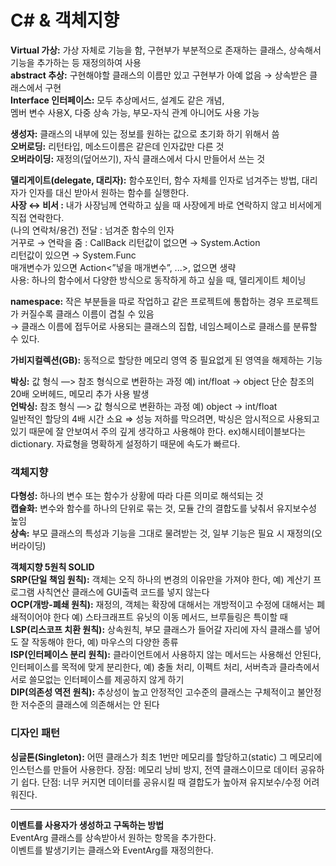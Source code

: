 # C# & 객체지향

**Virtual 가상:**  가상 자체로 기능을 함, 구현부가 부분적으로 존재하는 클래스, 상속해서 기능을 추가하는 등 재정의하여 사용  
**abstract 추상:** 구현해야할 클래스의 이름만 있고 구현부가 아예 없음 → 상속받은 클래스에서 구현  
**Interface 인터페이스:** 모두 추상메서드, 설계도 같은 개념,   
멤버 변수 사용X, 다중 상속 가능, 부모-자식 관계 아니어도 사용 가능  

**생성자:** 클래스의 내부에 있는 정보를 원하는 값으로 초기화 하기 위해서 씀  
**오버로딩:** 리턴타입, 메소드이름은 같은데 인자값만 다른 것  
**오버라이딩:** 재정의(덮어쓰기), 자식 클래스에서 다시 만들어서 쓰는 것  

**델리게이트(delegate, 대리자):**  함수포인터, 함수 자체를 인자로 넘겨주는 방법, 대리자가 인자를 대신 받아서 원하는 함수를 실행한다.   
**사장 ↔ 비서 :**
내가 사장님께 연락하고 싶을 때 사장에게 바로 연락하지 않고 비서에게 직접 연락한다.  
(나의 연락처/용건) 전달 : 넘겨준 함수의 인자  
거꾸로 → 연락을 줌 : CallBack
리턴값이 없으면 → System.Action   
리턴값이 있으면 → System.Func   
매개변수가 있으면 Action<”넣을 매개변수”, ...>, 없으면 생략  
사용: 하나의 함수에서 다양한 방식으로 동작하게 하고 싶을 때, 델리게이트 체이닝  

**namespace:** 작은 부분들을 따로 작업하고 같은 프로젝트에 통합하는 경우 프로젝트가 커질수록 클래스 이름이 겹칠 수 있음   
→ 클래스 이름에 접두어로 사용되는 클래스의 집합, 네임스페이스로 클래스를 분류할 수 있다.

**가비지컬렉션(GB):** 동적으로 할당한 메모리 영역 중 필요없게 된 영역을 해제하는 기능  

**박싱:** 값 형식 —> 참조 형식으로 변환하는 과정 예) int/float → object
단순 참조의 20배 오버헤드, 메모리 추가 사용 발생  
**언박싱:** 참조 형식 —> 값 형식으로 변환하는 과정 예) object → int/float  
일반적인 할당의 4배 시간 소요
⇒ 성능 저하를 막으려면, 박싱은 암시적으로 사용되고 있기 때문에 잘 안보여서 주의 깊게 생각하고 사용해야 한다. ex)해시테이블보다는 dictionary. 자료형을 명확하게 설정하기 때문에 속도가 빠르다.

### 객체지향

**다형성:** 하나의 변수 또는 함수가 상황에 따라 다른 의미로 해석되는 것  
**캡슐화:** 변수와 함수를 하나의 단위로 묶는 것, 모듈 간의 결합도를 낮춰서 유지보수성 높임  
**상속:** 부모 클래스의 특성과 기능을 그대로 물려받는 것, 일부 기능은 필요 시 재정의(오버라이딩)  

**객체지향 5원칙 SOLID  
SRP(단일 책임 원칙):** 객체는 오직 하나의 변경의 이유만을 가져야 한다, 예) 계산기 프로그램 사칙연산 클래스에 GUI출력 코드를 넣지 않는다  
**OCP(개방-폐쇄 원칙):** 재정의, 객체는 확장에 대해서는 개방적이고 수정에 대해서는 폐쇄적이어야 한다 예) 스타크래프트 유닛의 이동 메서드, 브루들링은 특이할 때  
**LSP(리스코프 치환 원칙):** 상속원칙, 부모 클래스가 들어갈 자리에 자식 클래스를 넣어도 잘 작동해야 한다, 예) 마우스의 다양한 종류  
**ISP(인터페이스 분리 원칙):** 클라이언트에서 사용하지 않는 메서드는 사용해선 안된다, 인터페이스를 목적에 맞게 분리한다, 예) 충돌 처리, 이펙트 처리, 서버측과 클라측에서 서로 쓸모없는 인터페이스를 제공하지 않게 하기  
**DIP(의존성 역전 원칙):** 추상성이 높고 안정적인 고수준의 클래스는 구체적이고 불안정한 저수준의 클래스에 의존해서는 안 된다  


### 디자인 패턴
**싱글톤(Singleton):** 어떤 클래스가 최초 1번만 메모리를 할당하고(static) 그 메모리에 인스턴스를 만들어 사용한다.
장점: 메모리 낭비 방지, 전역 클래스이므로 데이터 공유하기 쉽다.
단점: 너무 커지면 데이터를 공유시킬 때 결합도가 높아져 유지보수/수정 어려워진다.

---

**이벤트를 사용자가 생성하고 구독하는 방법**  
EventArg 클래스를 상속받아서 원하는 항목을 추가한다.  
이벤트를 발생기키는 클래스와 EventArg를 재정의한다.  

